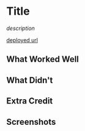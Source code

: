 # Title

_description_

[deployed url](http://url-if-deployed-here)

## What Worked Well

## What Didn't

## Extra Credit

## Screenshots

